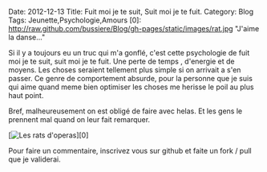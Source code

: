 Date: 2012-12-13
Title: Fuit moi je te suit, Suit moi je te fuit.
Category: Blog
Tags: Jeunette,Psychologie,Amours
[0]: http://raw.github.com/bussiere/Blog/gh-pages/static/images/rat.jpg  "J'aime la danse..."

Si il y a toujours eu un truc qui m'a gonflé, c'est cette psychologie de fuit moi je te suit, suit moi je te fuit.
Une perte de temps , d'energie et de moyens. Les choses seraient tellement plus simple si on arrivait a s'en passer.
Ce genre de comportement absurde, pour la personne que je suis qui aime quand meme bien optimiser les choses me herisse le poil au plus haut point.

Bref, malheureusement on est obligé de faire avec helas. Et les gens le prennent mal quand on leur fait remarquer.

[![Les rats d'operas](http://raw.github.com/bussiere/Blog/gh-pages/static/images/rat_thumb.jpg)][0]

Pour faire un commentaire, inscrivez vous sur github et faite un fork / pull que je validerai.

